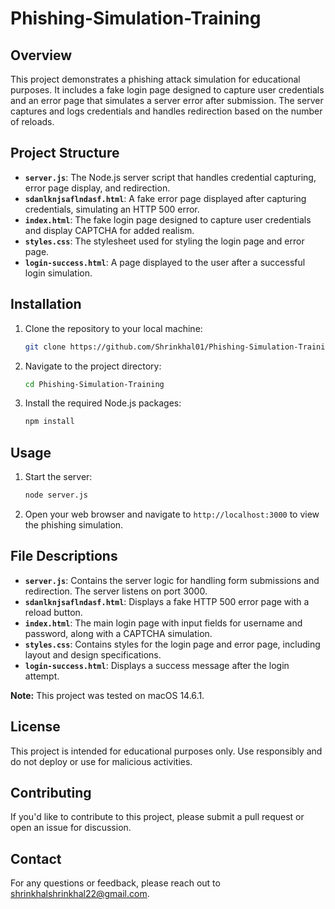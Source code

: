 # Phishing-Simulation-Training

## Overview

This project demonstrates a phishing attack simulation for educational purposes. It includes a fake login page designed to capture user credentials and an error page that simulates a server error after submission. The server captures and logs credentials and handles redirection based on the number of reloads.

## Project Structure

- **`server.js`**: The Node.js server script that handles credential capturing, error page display, and redirection.
- **`sdanlknjsaflndasf.html`**: A fake error page displayed after capturing credentials, simulating an HTTP 500 error.
- **`index.html`**: The fake login page designed to capture user credentials and display CAPTCHA for added realism.
- **`styles.css`**: The stylesheet used for styling the login page and error page.
- **`login-success.html`**: A page displayed to the user after a successful login simulation.

## Installation

1. Clone the repository to your local machine:
    ```bash
    git clone https://github.com/Shrinkhal01/Phishing-Simulation-Training.git
    ```
2. Navigate to the project directory:
    ```bash
    cd Phishing-Simulation-Training
    ```
3. Install the required Node.js packages:
    ```bash
    npm install
    ```

## Usage

1. Start the server:
    ```bash
    node server.js
    ```
2. Open your web browser and navigate to `http://localhost:3000` to view the phishing simulation.

## File Descriptions

- **`server.js`**: Contains the server logic for handling form submissions and redirection. The server listens on port 3000.
- **`sdanlknjsaflndasf.html`**: Displays a fake HTTP 500 error page with a reload button.
- **`index.html`**: The main login page with input fields for username and password, along with a CAPTCHA simulation.
- **`styles.css`**: Contains styles for the login page and error page, including layout and design specifications.
- **`login-success.html`**: Displays a success message after the login attempt.



**Note:** This project was tested on macOS 14.6.1.


## License

This project is intended for educational purposes only. Use responsibly and do not deploy or use for malicious activities.

## Contributing

If you'd like to contribute to this project, please submit a pull request or open an issue for discussion.

## Contact

For any questions or feedback, please reach out to [shrinkhalshrinkhal22@gmail.com](mailto:shrinkhalshrinkhal22@gmail.com).
